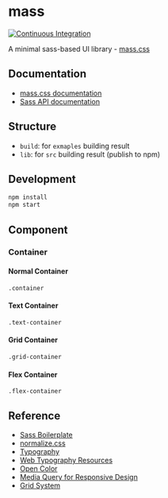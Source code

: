 # mass

[![Continuous Integration](https://github.com/sabertazimi/mass/actions/workflows/ci.yml/badge.svg)](https://github.com/sabertazimi/mass/actions/workflows/ci.yml)

A minimal sass-based UI library - [mass.css](https://sabertazimi.github.io/mass)

## Documentation

- [mass.css documentation](https://sabertazimi.github.io/mass)
- [Sass API documentation](https://sabertazimi.github.io/mass/api)

## Structure

- `build`: for `exmaples` building result
- `lib`: for `src` building result (publish to npm)

## Development

```bash
npm install
npm start
```

## Component

### Container

#### Normal Container

`.container`

#### Text Container

`.text-container`

#### Grid Container

`.grid-container`

#### Flex Container

`.flex-container`

## Reference

- [Sass Boilerplate](https://github.com/HugoGiraudel/sass-boilerplate)
- [normalize.css](https://github.com/Alsiso/normalize-zh)
- [Typography](https://medium.com/codyhouse/create-your-design-system-part-1-typography-7c630d9092bd)
- [Web Typography Resources](https://betterwebtype.com/web-typography-resources)
- [Open Color](https://yeun.github.io/open-color)
- [Media Query for Responsive Design](https://medium.freecodecamp.org/the-100-correct-way-to-do-css-breakpoints-88d6a5ba1862)
- [Grid System](https://medium.com/codyhouse/create-your-design-system-part-2-grid-layout-aa961d59b8d6)
